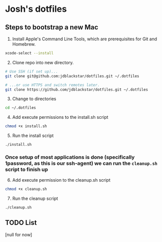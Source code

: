 # Josh's dotfiles

## Steps to bootstrap a new Mac

1. Install Apple's Command Line Tools, which are prerequisites for Git and Homebrew.

```zsh
xcode-select --install
```


2. Clone repo into new directory.

```zsh
# Use SSH (if set up)...
git clone git@github.com:jdblackstar/dotfiles.git ~/.dotfiles

# ...or use HTTPS and switch remotes later.
git clone https://github.com/jdblackstar/dotfiles.git ~/.dotfiles
```

3. Change to directories
```zsh
cd ~/.dotfiles
```

4. Add execute permissions to the install.sh script

```zsh
chmod +x install.sh
```

5. Run the install script

```zsh
./install.sh
```

### Once setup of most applications is done (specifically 1password, as this is our ssh-agent) we can run the `cleanup.sh` script to finish up

6. Add execute permission to the cleanup.sh script

```zsh
chmod +x cleanup.sh
```

7. Run the cleanup script

```zsh
./cleanup.sh
```

## TODO List
[null for now]
